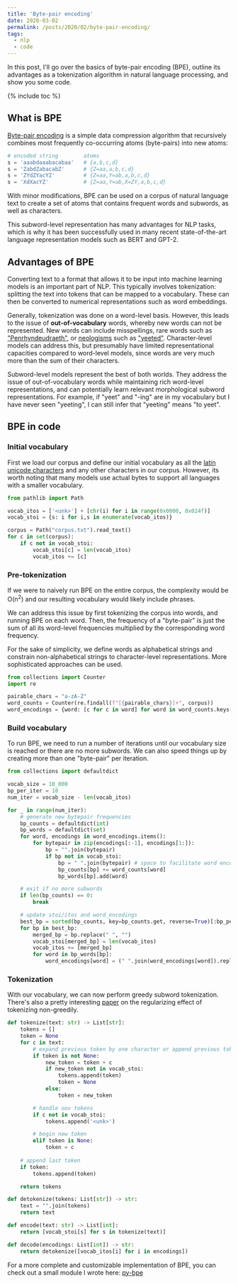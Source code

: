 ```yaml
---
title: 'Byte-pair encoding'
date: 2020-03-02
permalink: /posts/2020/02/byte-pair-encoding/
tags:
  - nlp
  - code
---
```


In this post, I'll go over the basics of byte-pair encoding (BPE), outline its 
advantages as a tokenization algorithm in natural language processing, 
and show you some code.

{% include toc %}

## What is BPE
[Byte-pair encoding](https://en.wikipedia.org/wiki/Byte_pair_encoding) 
is a simple data compression algorithm that recursively combines most 
frequently co-occurring atoms (byte-pairs) into new atoms:

```python
# encoded string        atoms
s = 'aaabdaaabacabaa'   # {a,b,c,d}
s = 'ZabdZabacabZ'      # {Z=aa,a,b,c,d}
s = 'ZYdZYacYZ'         # {Z=aa,Y=ab,a,b,c,d}
s = 'XdXacYZ'           # {Z=aa,Y=ab,X=ZY,a,b,c,d}
```

With minor modifications, BPE can be used on a corpus of natural 
language text to create a set of atoms that contains frequent words and subwords, 
as well as characters. 

This subword-level representation has many advantages for NLP tasks, which is why 
it has been successfully used in many recent state-of-the-art language 
representation models such as BERT and GPT-2.

## Advantages of BPE
Converting text to a format that allows it to be input into machine learning 
models is an important part of NLP. This typically involves tokenization:
splitting the text into tokens that can be mapped to a vocabulary. These 
can then be converted to numerical representations such as word embeddings.

Generally, tokenization was done on a word-level basis. However, this leads to 
the issue of __out-of-vocabulary__ words, whereby new words can not be represented.
New words can include misspellings, rare words such as
["Penrhyndeudraeth"](https://en.wikipedia.org/wiki/Penrhyndeudraeth), or 
[neologisms](https://en.wikipedia.org/wiki/Neologism) such as 
["yeeted"](https://www.urbandictionary.com/define.php?term=Yeet). 
Character-level models can address this, but presumably have limited representational 
capacities compared to word-level models, since words are very much more than 
the sum of their characters. 

Subword-level models represent the best of both worlds. They address the issue 
of out-of-vocabulary words while maintaining rich word-level representations, 
and can potentially learn relevant morphological subword representations. For example, 
if "yeet" and "-ing" are in my vocabulary but I have never seen "yeeting", I can
still infer that "yeeting" means "to yeet".

## BPE in code
### Initial vocabulary
First we load our corpus and define our initial vocabulary as all the 
[latin unicode characters](https://en.wikipedia.org/wiki/Plane_(Unicode)#Basic_Multilingual_Plane) 
and any other characters in our corpus.
However, its worth noting that many models use actual bytes to support all 
languages with a smaller vocabulary. 
```python
from pathlib import Path

vocab_itos = ['<unk>'] + [chr(i) for i in range(0x0000, 0x024f)]
vocab_stoi = {s: i for i,s in enumerate(vocab_itos)}

corpus = Path("corpus.txt").read_text()
for c in set(corpus):
    if c not in vocab_stoi:
        vocab_stoi[c] = len(vocab_itos)
        vocab_itos += [c]
```

### Pre-tokenization
If we were to naively run BPE on the entire corpus, the complexity would be 
O(n<sup>2</sup>) and our resulting vocabulary would likely include phrases.

We can address this issue by first tokenizing the corpus into words, and running
BPE on each word. Then, the frequency of a "byte-pair" is just the sum of all its 
word-level frequencies multiplied by the corresponding word frequency. 

For the sake of simplicity, we define words as alphabetical strings and constrain 
non-alphabetical strings to character-level representations. More sophisticated 
approaches can be used.
```python
from collections import Counter
import re

pairable_chars = "a-zA-Z"
word_counts = Counter(re.findall(f"[{pairable_chars}]+", corpus))
word_encodings = {word: [c for c in word] for word in word_counts.keys()}
```

### Build vocabulary
To run BPE, we need to run a number of iterations until our vocabulary size is 
reached or there are no more subwords. We can also speed things up by creating 
more than one "byte-pair" per iteration. 


```python
from collections import defaultdict

vocab_size = 10_000
bp_per_iter = 10
num_iter = vocab_size - len(vocab_itos)

for _ in range(num_iter):
    # generate new bytepair frequencies
    bp_counts = defaultdict(int)
    bp_words = defaultdict(set)
    for word, encodings in word_encodings.items():
        for bytepair in zip(encodings[:-1], encodings[1:]):
            bp = "".join(bytepair)
            if bp not in vocab_stoi:
                bp = " ".join(bytepair) # space to facilitate word encodings update below
                bp_counts[bp] += word_counts[word]
                bp_words[bp].add(word)

    # exit if no more subwords
    if len(bp_counts) == 0:
        break

    # update stoi/itos and word_encodings
    best_bp = sorted(bp_counts, key=bp_counts.get, reverse=True)[:bp_per_iter]
    for bp in best_bp:
        merged_bp = bp.replace(" ", "")
        vocab_stoi[merged_bp] = len(vocab_itos)
        vocab_itos += [merged_bp]
        for word in bp_words[bp]:
            word_encodings[word] = (" ".join(word_encodings[word]).replace(bp, merged_bp)).split(" ")
```

### Tokenization
With our vocabulary, we can now perform greedy subword tokenization. 
There's also a pretty interesting [paper](https://arxiv.org/abs/1804.10959) 
on the regularizing effect of tokenizing non-greedily.

```python
def tokenize(text: str) -> List[str]:
    tokens = []
    token = None
    for c in text:
        # expand previous token by one character or append previous token to tokens
        if token is not None:
            new_token = token + c
            if new_token not in vocab_stoi:
                tokens.append(token)
                token = None
            else:
                token = new_token

        # handle oov tokens
        if c not in vocab_stoi:
            tokens.append('<unk>')

        # begin new token
        elif token is None:
            token = c
    
    # append last token
    if token:
        tokens.append(token)

    return tokens

def detokenize(tokens: List[str]) -> str:
    text = "".join(tokens)
    return text

def encode(text: str) -> List[int]:
    return [vocab_stoi[s] for s in tokenize(text)]

def decode(encodings: List[int]) -> str:
    return detokenize([vocab_itos[i] for i in encodings])
```

For a more complete and customizable implementation of BPE, you can check out a 
small module I wrote here: [py-bpe](https://github.com/amr-amr/py-bpe)
